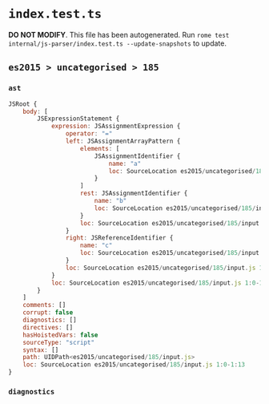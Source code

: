 # `index.test.ts`

**DO NOT MODIFY**. This file has been autogenerated. Run `rome test internal/js-parser/index.test.ts --update-snapshots` to update.

## `es2015 > uncategorised > 185`

### `ast`

```javascript
JSRoot {
	body: [
		JSExpressionStatement {
			expression: JSAssignmentExpression {
				operator: "="
				left: JSAssignmentArrayPattern {
					elements: [
						JSAssignmentIdentifier {
							name: "a"
							loc: SourceLocation es2015/uncategorised/185/input.js 1:1-1:2 (a)
						}
					]
					rest: JSAssignmentIdentifier {
						name: "b"
						loc: SourceLocation es2015/uncategorised/185/input.js 1:7-1:8 (b)
					}
					loc: SourceLocation es2015/uncategorised/185/input.js 1:0-1:9
				}
				right: JSReferenceIdentifier {
					name: "c"
					loc: SourceLocation es2015/uncategorised/185/input.js 1:12-1:13 (c)
				}
				loc: SourceLocation es2015/uncategorised/185/input.js 1:0-1:13
			}
			loc: SourceLocation es2015/uncategorised/185/input.js 1:0-1:13
		}
	]
	comments: []
	corrupt: false
	diagnostics: []
	directives: []
	hasHoistedVars: false
	sourceType: "script"
	syntax: []
	path: UIDPath<es2015/uncategorised/185/input.js>
	loc: SourceLocation es2015/uncategorised/185/input.js 1:0-1:13
}
```

### `diagnostics`

```

```
